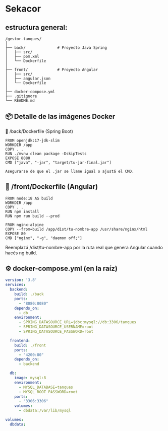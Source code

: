 # Sekacor

## estructura general:
```
/gestor-tanques/
│
├── back/              # Proyecto Java Spring
│   ├── src/
│   ├── pom.xml
│   └── Dockerfile
│
├── front/             # Proyecto Angular
│   ├── src/
│   ├── angular.json
│   └── Dockerfile
│
├── docker-compose.yml
├── .gitignore
└── README.md

```
## 📦 Detalle de las imágenes Docker
🔧 /back/Dockerfile (Spring Boot)
```
FROM openjdk:17-jdk-slim
WORKDIR /app
COPY . .
RUN ./mvnw clean package -DskipTests
EXPOSE 8080
CMD ["java", "-jar", "target/tu-jar-final.jar"]
```
    Asegurarse de que el .jar se llame igual o ajustá el CMD.

## 🧪 /front/Dockerfile (Angular)
```
FROM node:18 AS build
WORKDIR /app
COPY . .
RUN npm install
RUN npm run build --prod

FROM nginx:alpine
COPY --from=build /app/dist/tu-nombre-app /usr/share/nginx/html
EXPOSE 80
CMD ["nginx", "-g", "daemon off;"]

```
Reemplazá /dist/tu-nombre-app por la ruta real que genera Angular cuando hacés ng build.

## ⚙️ docker-compose.yml (en la raíz)
``` yaml
version: '3.8'
services:
  backend:
    build: ./back
    ports:
      - "8080:8080"
    depends_on:
      - db
    environment:
      - SPRING_DATASOURCE_URL=jdbc:mysql://db:3306/tanques
      - SPRING_DATASOURCE_USERNAME=root
      - SPRING_DATASOURCE_PASSWORD=root

  frontend:
    build: ./front
    ports:
      - "4200:80"
    depends_on:
      - backend

  db:
    image: mysql:8
    environment:
      - MYSQL_DATABASE=tanques
      - MYSQL_ROOT_PASSWORD=root
    ports:
      - "3306:3306"
    volumes:
      - dbdata:/var/lib/mysql

volumes:
  dbdata:
```